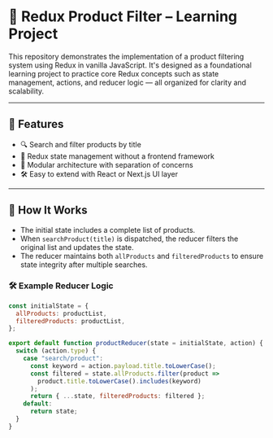 # 🧠 Redux Product Filter – Learning Project

This repository demonstrates the implementation of a product filtering system using Redux in vanilla JavaScript. It's designed as a foundational learning project to practice core Redux concepts such as state management, actions, and reducer logic — all organized for clarity and scalability.

---

## 🚀 Features

- 🔍 Search and filter products by title
- 🧠 Redux state management without a frontend framework
- 🧩 Modular architecture with separation of concerns
- 🛠️ Easy to extend with React or Next.js UI layer

---

## 🔧 How It Works

- The initial state includes a complete list of products.
- When `searchProduct(title)` is dispatched, the reducer filters the original list and updates the state.
- The reducer maintains both `allProducts` and `filteredProducts` to ensure state integrity after multiple searches.

### 🛠️ Example Reducer Logic

```js
const initialState = {
  allProducts: productList,
  filteredProducts: productList,
};

export default function productReducer(state = initialState, action) {
  switch (action.type) {
    case "search/product":
      const keyword = action.payload.title.toLowerCase();
      const filtered = state.allProducts.filter(product =>
        product.title.toLowerCase().includes(keyword)
      );
      return { ...state, filteredProducts: filtered };
    default:
      return state;
  }
}

```

